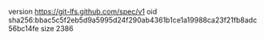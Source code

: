 version https://git-lfs.github.com/spec/v1
oid sha256:bbac5c5f2eb5d9a5995d24f290ab4361b1ce1a19988ca23f21fb8adc56bc14fe
size 2386
